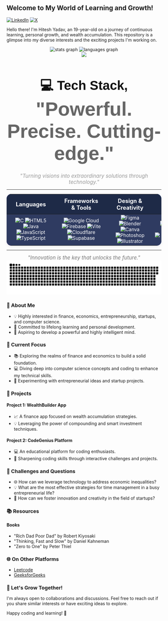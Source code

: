 ## Welcome to My World of Learning and Growth! 

[![LinkedIn](https://img.shields.io/badge/LinkedIn-%230077B5.svg?logo=linkedin&logoColor=white)](https://linkedin.com/in/hiteshonweb) [![X](https://img.shields.io/badge/X-black.svg?logo=X&logoColor=white)](https://x.com/twlhitesh) 


Hello there! I'm Hitesh Yadav, an 19-year-old on a journey of continuous learning, personal growth, and wealth accumulation. This repository is a glimpse into my diverse interests and the exciting projects I'm working on.


<div align="center">
  <img src="https://github-readme-streak-stats.herokuapp.com/?user=twlhitesh&theme=aura&hide_border=false" height="150" alt="stats graph"  />
  <img src="https://github-readme-stats.vercel.app/api/top-langs?username=twlhitesh&locale=en&hide_title=false&layout=compact&card_width=320&langs_count=5&theme=dracula&hide_border=false" height="150" alt="languages graph"  />
</div>

<div align="center">
  <img src="https://github-profile-trophy.vercel.app/?username=twlhitesh&theme=aura&no-frame=false&no-bg=false&margin-w=4"  />
</div>


<h1 align="center" style="font-family: 'Helvetica', sans-serif; font-size: 3em; color: #111;">
  <strong>💻 Tech Stack, </strong>
  <span style="font-size: 1.5em; color: #666;">"Powerful. Precise. Cutting-edge."</span>
</h1>

<p align="center">
  <i style="font-size: 1.2em; color: #999;">"Turning visions into extraordinary solutions through technology."</i>
</p>

---

<!-- Table with gradients, borders, and subtle shadows -->
<table align="center" width="100%" cellpadding="15" cellspacing="0" style="border-collapse: collapse; border-radius: 15px; box-shadow: 0 2px 10px rgba(0, 0, 0, 0.1); background: linear-gradient(45deg, #6a11cb, #2575fc);">
  <thead>
    <tr style="background: #1e2a47; color: white; text-align: center; border-radius: 15px 15px 0 0;">
      <th style="padding: 10px 30px; font-size: 1.3em;">Languages</th>
      <th style="padding: 10px 30px; font-size: 1.3em;">Frameworks & Tools</th>
      <th style="padding: 10px 30px; font-size: 1.3em;">Design & Creativity</th>
      <th style="padding: 10px 30px; font-size: 1.3em;">Platforms</th>
    </tr>
  </thead>
  <tbody style="color: white; font-size: 1.1em; text-align: center;">
    <tr style="background: #2f3b61;">
      <td>
        <img src="https://img.shields.io/badge/C-%2300599C.svg?style=for-the-badge&logo=c&logoColor=white" alt="C" />
        <img src="https://img.shields.io/badge/HTML5-%23E34F26.svg?style=for-the-badge&logo=html5&logoColor=white" alt="HTML5" />
        <img src="https://img.shields.io/badge/Java-%23ED8B00.svg?style=for-the-badge&logo=openjdk&logoColor=white" alt="Java" />
        <img src="https://img.shields.io/badge/JavaScript-%23323330.svg?style=for-the-badge&logo=javascript&logoColor=%23F7DF1E" alt="JavaScript" />
        <img src="https://img.shields.io/badge/TypeScript-%23007ACC.svg?style=for-the-badge&logo=typescript&logoColor=white" alt="TypeScript" />
      </td>
      <td>
        <img src="https://img.shields.io/badge/Google%20Cloud-%234285F4.svg?style=for-the-badge&logo=google-cloud&logoColor=white" alt="Google Cloud" />
        <img src="https://img.shields.io/badge/Firebase-%23039BE5.svg?style=for-the-badge&logo=firebase" alt="Firebase" />
        <img src="https://img.shields.io/badge/Vite-%23646CFF.svg?style=for-the-badge&logo=vite&logoColor=white" alt="Vite" />
        <img src="https://img.shields.io/badge/Cloudflare-%23F38020.svg?style=for-the-badge&logo=cloudflare&logoColor=white" alt="Cloudflare" />
        <img src="https://img.shields.io/badge/Supabase-3ECF8E?style=for-the-badge&logo=supabase&logoColor=white" alt="Supabase" />
      </td>
      <td>
        <img src="https://img.shields.io/badge/Figma-%23F24E1E.svg?style=for-the-badge&logo=figma&logoColor=white" alt="Figma" />
        <img src="https://img.shields.io/badge/Blender-%23F5792A.svg?style=for-the-badge&logo=blender&logoColor=white" alt="Blender" />
        <img src="https://img.shields.io/badge/Canva-%2300C4CC.svg?style=for-the-badge&logo=canva&logoColor=white" alt="Canva" />
        <img src="https://img.shields.io/badge/Adobe%20Photoshop-%2331A8FF.svg?style=for-the-badge&logo=adobe-photoshop&logoColor=white" alt="Photoshop" />
        <img src="https://img.shields.io/badge/Adobe%20Illustrator-%23FF9A00.svg?style=for-the-badge&logo=adobe-illustrator&logoColor=white" alt="Illustrator" />
      </td>
      <td>
        <img src="https://img.shields.io/badge/GitHub-%23121011.svg?style=for-the-badge&logo=github&logoColor=white" alt="GitHub" />
        <img src="https://img.shields.io/badge/PowerShell-%235391FE.svg?style=for-the-badge&logo=powershell&logoColor=white" alt="PowerShell" />
        <img src="https://img.shields.io/badge/Vercel-%23000000.svg?style=for-the-badge&logo=vercel&logoColor=white" alt="Vercel" />
        <img src="https://img.shields.io/badge/Windows%20Terminal-%234D4D4D.svg?style=for-the-badge&logo=windows-terminal&logoColor=white" alt="Windows Terminal" />
      </td>
    </tr>
  </tbody>
</table>

---

<p align="center">
  <i style="font-size: 1.2em; color: #777;">"Innovation is the key that unlocks the future."</i>
<picture>
  <source media="(prefers-color-scheme: dark)" srcset="https://raw.githubusercontent.com/twlhitesh/twlhitesh/output/github-snake-dark.svg" />
  <source media="(prefers-color-scheme: light)" srcset="https://raw.githubusercontent.com/twlhitesh/twlhitesh/output/github-snake.svg" />
  <img alt="github-snake" src="https://raw.githubusercontent.com/twlhitesh/twlhitesh/output/github-snake.svg" />
</picture>
</p>



### 

###
### 🚀 About Me

- 💡 Highly interested in finance, economics, entrepreneurship, startups, and computer science.
- 🌱 Committed to lifelong learning and personal development.
- 🧠 Aspiring to develop a powerful and highly intelligent mind.

### 🔭 Current Focus

- 📚 Exploring the realms of finance and economics to build a solid foundation.
- 💻 Diving deep into computer science concepts and coding to enhance my technical skills.
- 🚀 Experimenting with entrepreneurial ideas and startup projects.

### 🌟 Projects

#### Project 1: WealthBuilder App
- 📈 A finance app focused on wealth accumulation strategies.
- 💡 Leveraging the power of compounding and smart investment techniques.

#### Project 2: CodeGenius Platform
- 💻 An educational platform for coding enthusiasts.
- 🧠 Sharpening coding skills through interactive challenges and projects.

### 🤔 Challenges and Questions

- 🌐 How can we leverage technology to address economic inequalities?
- 💡 What are the most effective strategies for time management in a busy entrepreneurial life?
- 🚀 How can we foster innovation and creativity in the field of startups?

### 📚 Resources

#### Books
- "Rich Dad Poor Dad" by Robert Kiyosaki
- "Thinking, Fast and Slow" by Daniel Kahneman
- "Zero to One" by Peter Thiel



### 🌐 On Other Platforms

- [Leetcode](twlhitesh)
- [GeeksforGeeks](twlhitesh)

### 🎉 Let's Grow Together!

I'm always open to collaborations and discussions. Feel free to reach out if you share similar interests or have exciting ideas to explore.

Happy coding and learning! 🚀
